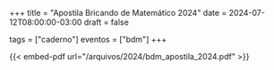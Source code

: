 +++
title = "Apostila Bricando de Matemático 2024"
date = 2024-07-12T08:00:00-03:00
draft = false

tags = ["caderno"]
eventos = ["bdm"]
+++

{{< embed-pdf url="/arquivos/2024/bdm_apostila_2024.pdf" >}}

